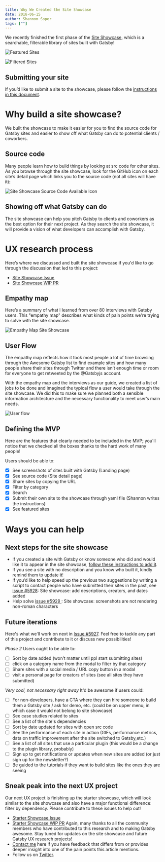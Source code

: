 ```yaml
---
title: Why We Created the Site Showcase
date: 2018-06-15
author: Shannon Soper
tags: [""]
---
```

 
We recently finished the first phase of the [Site Showcase](https://next.gatsbyjs.org/showcase/), which is a searchable, filterable library of sites built with Gatsby!

![Featured Sites](featured-sites.png)

![Filtered Sites](filtered-sites.png)

## Submitting your site

If you’d like to submit a site to the showcase, please follow the [instructions in this document](https://github.com/gatsbyjs/gatsby/blob/v2/docs/docs/site-showcase-submissions.md).
 
# Why build a site showcase?

We built the showcase to make it easier for you to find the source code for Gatsby sites and easier to show off what Gatsby can do to potential clients / coworkers.

## Source code

Many people learn how to build things by looking at src code for other sites. As you browse through the site showcase, look for the GitHub icon on each site’s detail page which links you to the source code (not all sites will have it):

![Site Showcase Source Code Available Icon](site-showcase-source-code.png)

## Showing off what Gatsby can do

The site showcase can help you pitch Gatsby to clients and coworkers as the best option for their next project. As they search the site showcase, it will provide a vision of what developers can accomplish with Gatsby.

# UX research process

Here’s where we discussed and built the site showcase if you'd like to go through the discussion that led to this project:
* [Site Showcase Issue](https://github.com/gatsbyjs/gatsby/issues/4392)
* [Site Showcase WIP PR](https://github.com/gatsbyjs/gatsby/pull/5524)

## Empathy map

Here’s a summary of what I learned from over 80 interviews with Gatsby users. This "empathy map" describes what kinds of pain points we're trying to solve with the site showcase.

![Empathy Map Site Showcase](empathy-map-site-showcase.jpg)
 
## User Flow

The empathy map reflects how it took most people a lot of time browsing through the Awesome Gatsby list to find example sites and how many people share their sites through Twitter and there isn’t enough time or room for everyone to get retweeted by the @Gatsbyjs account.

With the empathy map and the interviews as our guide, we created a list of jobs to be done and imagined the typical flow a user would take through the site showcase. We did this to make sure we planned both a sensible information architecture and the necessary functionality to meet user’s main needs.

![User flow](user-flow-site-showcase.jpg)
 
## Defining the MVP

Here are the features that clearly needed to be included in the MVP; you'll notice that we checked all the boxes thanks to the hard work of many people!

Users should be able to:
- [x] See screenshots of sites built with Gatsby (Landing page)
- [x] See source code (Site detail page)
- [x] Share sites by copying the URL
- [x] Filter by category
- [x] Search
- [x] Submit their own site to the showcase through yaml file (Shannon writes the instructions)
- [x] See featured sites
 
# Ways you can help

## Next steps for the site showcase

* If you created a site with Gatsby or know someone who did and would like it to appear in the site showcase, [follow these instructions to add it](https://github.com/gatsbyjs/gatsby/blob/v2/docs/docs/site-showcase-submissions.md).
* If you see a site with no description and you know who built it, kindly remind them to update it!
* If you’d like to help speed up the previous two suggestions by writing a script to contact people who have submitted their sites in the past, see [issue #5928](https://github.com/gatsbyjs/gatsby/issues/5928): Site showcase: add descriptions, creators, and dates added
* Help solve [issue #5929
](https://github.com/gatsbyjs/gatsby/issues/5929): Site showcase: screenshots are not rendering non-roman characters

 
## Future iterations

Here's what we'll work on next in [Issue #5927](https://github.com/gatsbyjs/gatsby/issues/5927). Feel free to tackle any part of this project and contribute to it or discuss new possibilities!
 
*Phase 2*
Users ought to be able to:
- [ ] Sort by date added (won't matter until ppl start submitting sites)
- [ ] click on a category name from the modal to filter by that category
- [ ] Share sites with a social media / URL copy button in a modal
- [ ] visit a personal page for creators of sites (see all sites they have submitted)
 
*Very cool, not necessary right away*
It'd be awesome if users could:
- [ ] For non-developers, have a CTA where they can hire someone to build them a Gatsby site / ask for demo, etc. (could be on upper menu, in which case it would not belong to site showcase)
- [ ] See case studies related to sites
- [ ] See a list of the site's dependencies
- [ ] Sort by date updated for sites with open src code
- [ ] See the performance of each site in action (GIFs, performance metrics, data on traffic improvement after the site switched to Gatsby,etc.)
- [ ] See a list of all sites that use a particular plugin (this would be a change to the plugin library, probably)
- [ ] Sign up to get notifications or updates when new sites are added (or just sign up for the newsletter?)
- [ ] Be guided to the tutorials if they want to build sites like the ones they are seeing
 
## Sneak peak into the next UX project

Our next UX project is finishing up the starter showcase, which will look similar to the site showcase and also have a major functional difference: filter by dependency. Please contribute to these issues to help out!
* [Starter Showcase Issue](https://github.com/gatsbyjs/gatsby/issues/5334)
* [Starter Showcase WIP PR](https://github.com/gatsbyjs/gatsby/pull/5831)
Again, many thanks to all the community members who have contributed to this research and to making Gatsby awesome. Stay tuned for updates on the site showcase and future Gatsby UX research projects!
* [Contact me](https://twitter.com/shannonb_ux/status/938551014956732418) here if you have feedback that differs from or provides deeper insight into one of the pain points this article mentions.
* Follow us on [Twitter](https://twitter.com/gatsbyjs).






